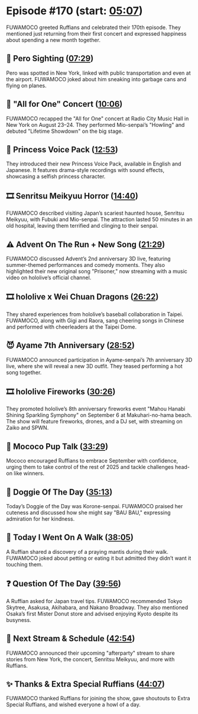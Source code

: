 # Episode #170 (start: [05:07](https://youtu.be/7C3I9Ht3CQQ?t=05m07s))

FUWAMOCO greeted Ruffians and celebrated their 170th episode. They mentioned just returning from their first concert and expressed happiness about spending a new month together.

## 👀 Pero Sighting ([07:29](https://youtu.be/7C3I9Ht3CQQ?t=07m29s))

Pero was spotted in New York, linked with public transportation and even at the airport. FUWAMOCO joked about him sneaking into garbage cans and flying on planes.

## 🎤 "All for One" Concert ([10:06](https://youtu.be/7C3I9Ht3CQQ?t=10m06s))

FUWAMOCO recapped the "All for One" concert at Radio City Music Hall in New York on August 23–24. They performed Mio-senpai’s "Howling" and debuted "Lifetime Showdown" on the big stage.

## 📢 Princess Voice Pack ([12:53](https://youtu.be/7C3I9Ht3CQQ?t=12m53s))

They introduced their new Princess Voice Pack, available in English and Japanese. It features drama-style recordings with sound effects, showcasing a selfish princess character.

## 🎞️ Senritsu Meikyuu Horror ([14:40](https://youtu.be/7C3I9Ht3CQQ?t=14m40s))

FUWAMOCO described visiting Japan’s scariest haunted house, Senritsu Meikyuu, with Fubuki and Mio-senpai. The attraction lasted 50 minutes in an old hospital, leaving them terrified and clinging to their senpai.

## ⚠️ Advent On The Run + New Song ([21:29](https://youtu.be/7C3I9Ht3CQQ?t=21m29s))

FUWAMOCO discussed Advent’s 2nd anniversary 3D live, featuring summer-themed performances and comedy moments. They also highlighted their new original song "Prisoner," now streaming with a music video on hololive’s official channel.

## 🎞️ hololive x Wei Chuan Dragons ([26:22](https://youtu.be/7C3I9Ht3CQQ?t=26m22s))

They shared experiences from hololive’s baseball collaboration in Taipei. FUWAMOCO, along with Gigi and Raora, sang cheering songs in Chinese and performed with cheerleaders at the Taipei Dome.

## 😈 Ayame 7th Anniversary ([28:52](https://youtu.be/7C3I9Ht3CQQ?t=28m52s))

FUWAMOCO announced participation in Ayame-senpai’s 7th anniversary 3D live, where she will reveal a new 3D outfit. They teased performing a hot song together.

## 🎞️ hololive Fireworks ([30:26](https://youtu.be/7C3I9Ht3CQQ?t=30m26s))

They promoted hololive’s 8th anniversary fireworks event "Mahou Hanabi Shining Sparkling Symphony" on September 6 at Makuhari-no-hama beach. The show will feature fireworks, drones, and a DJ set, with streaming on Zaiko and SPWN.

## 📣 Mococo Pup Talk ([33:29](https://youtu.be/7C3I9Ht3CQQ?t=33m29s))

Mococo encouraged Ruffians to embrace September with confidence, urging them to take control of the rest of 2025 and tackle challenges head-on like winners.

## 🐶 Doggie Of The Day ([35:13](https://youtu.be/7C3I9Ht3CQQ?t=35m13s))

Today’s Doggie of the Day was Korone-senpai. FUWAMOCO praised her cuteness and discussed how she might say "BAU BAU," expressing admiration for her kindness.

## 🚶 Today I Went On A Walk ([38:05](https://youtu.be/7C3I9Ht3CQQ?t=38m05s))

A Ruffian shared a discovery of a praying mantis during their walk. FUWAMOCO joked about petting or eating it but admitted they didn’t want it touching them.

## ❓ Question Of The Day ([39:56](https://youtu.be/7C3I9Ht3CQQ?t=39m56s))

A Ruffian asked for Japan travel tips. FUWAMOCO recommended Tokyo Skytree, Asakusa, Akihabara, and Nakano Broadway. They also mentioned Osaka’s first Mister Donut store and advised enjoying Kyoto despite its busyness.

## 📅 Next Stream & Schedule ([42:54](https://youtu.be/7C3I9Ht3CQQ?t=42m54s))

FUWAMOCO announced their upcoming "afterparty" stream to share stories from New York, the concert, Senritsu Meikyuu, and more with Ruffians.

## ✨ Thanks & Extra Special Ruffians ([44:07](https://youtu.be/7C3I9Ht3CQQ?t=44m07s))

FUWAMOCO thanked Ruffians for joining the show, gave shoutouts to Extra Special Ruffians, and wished everyone a howl of a day.
